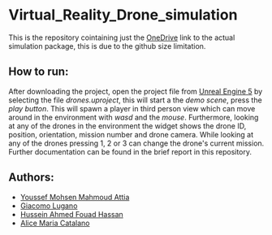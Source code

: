 # Virtual_Reality_Drone_simulation

This is the repository cointaining just the [OneDrive](https://unigeit-my.sharepoint.com/personal/s5165612_studenti_unige_it/_layouts/15/onedrive.aspx?id=%2Fpersonal%2Fs5165612%5Fstudenti%5Funige%5Fit%2FDocuments%2FVR%5FJAHY%5FProject&ga=1) link to the actual simulation package, this is due to the github size limitation.  

## How to run:  
After downloading the project, open the project file from [Unreal Engine 5](https://www.unrealengine.com/en-US/unreal-engine-5) by selecting the file *drones.uproject*, this will start a the *demo scene*, press the *play button*. This will spawn a player in third person view which can move around in the environment with *wasd* and the *mouse*. Furthermore, looking at any of the drones in the environment the widget shows the drone ID, position, orientation, mission number and drone camera. While looking at any of the drones pressing 1, 2 or 3 can change the drone's current mission. Further documentation can be found in the brief report in this repository.


## Authors: 
* [Youssef Mohsen Mahmoud Attia](https://github.com/youssefattia98)
* [Giacomo Lugano](https://github.com/jek97)
* [Hussein Ahmed Fouad Hassan](https://github.com/husseinfd97)
* [Alice Maria Catalano](https://github.com/AliceCatalano)
